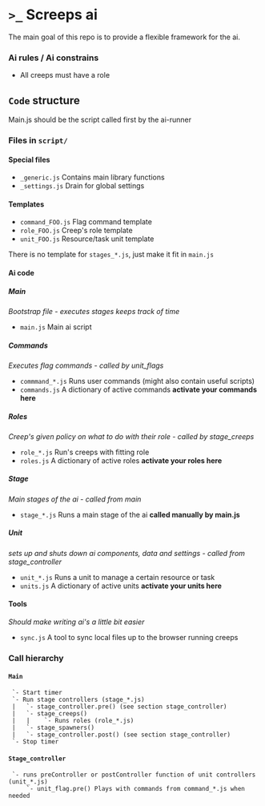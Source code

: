 `>_` Screeps ai
===============

The main goal of this repo is to provide a flexible framework for the ai.

### Ai rules / Ai constrains
- All creeps must have a role

## `Code` structure

Main.js should be the script called first by the ai-runner

### Files in `script/`

#### Special files
- `_generic.js` Contains main library functions
- `_settings.js` Drain for global settings

#### Templates
- `command_FOO.js` Flag command template
- `role_FOO.js` Creep's role template
- `unit_FOO.js` Resource/task unit template

There is no template for `stages_*.js`, just make it fit in `main.js`

#### Ai code
##### Main
*Bootstrap file - executes stages keeps track of time*
- `main.js` Main ai script

##### Commands
*Executes flag commands - called by unit_flags*
- `commmand_*.js` Runs user commands (might also contain useful scripts)
- `commands.js` A dictionary of active commands **activate your commands here**

##### Roles
*Creep's given policy on what to do with their role - called by stage_creeps*
- `role_*.js` Run's creeps with fitting role
- `roles.js` A dictionary of active roles **activate your roles here**

##### Stage
*Main stages of the ai - called from main*
- `stage_*.js` Runs a main stage of the ai **called manually by main.js**

##### Unit
*sets up and shuts down ai components, data and settings - called from stage_controller*
- `unit_*.js` Runs a unit to manage a certain resource or task
- `units.js` A dictionary of active units **activate your units here**

#### Tools
*Should make writing ai's a little bit easier*
- `sync.js` A tool to sync local files up to the browser running creeps

### Call hierarchy

#### `Main`
```
 `- Start timer
 `- Run stage controllers (stage_*.js)
 |   `- stage_controller.pre() (see section stage_controller)
 |   `- stage_creeps()
 |   |    `- Runs roles (role_*.js)
 |   `- stage_spawners()
 |   `- stage_controller.post() (see section stage_controller)
 `- Stop timer
```

#### `Stage_controller`
```
 `- runs preController or postController function of unit controllers (unit_*.js)
     `- unit_flag.pre() Plays with commands from command_*.js when needed
```
